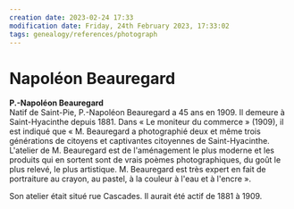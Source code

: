 ```yaml
---
creation date: 2023-02-24 17:33
modification date: Friday, 24th February 2023, 17:33:02
tags: genealogy/references/photograph
---
```


# Napoléon Beauregard

**P.-Napoléon Beauregard**  
Natif de Saint-Pie, P.-Napoléon Beauregard a 45 ans en 1909. Il demeure à Saint-Hyacinthe depuis 1881. Dans « Le moniteur du commerce » (1909), il est indiqué que « M. Beauregard a photographié deux et même trois générations de citoyens et captivantes citoyennes de Saint-Hyacinthe. L'atelier de M. Beauregard est de l'aménagement le plus moderne et les produits qui en sortent sont de vrais poèmes photographiques, du goût le plus relevé, le plus artistique. M. Beauregard est très expert en fait de portraiture au crayon, au pastel, à la couleur à l'eau et à l'encre ».

Son atelier était situé rue Cascades. Il aurait été actif de 1881 à 1909.
